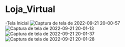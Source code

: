 # Loja_Virtual

-Tela Inicial
![Captura de tela de 2022-09-21 20-00-57](https://user-images.githubusercontent.com/53490825/191625160-c4ea206e-16a5-4d69-aafe-8046dd869a92.png)
![Captura de tela de 2022-09-21 20-01-13](https://user-images.githubusercontent.com/53490825/191625177-2d34fe62-40a5-41ef-9cfc-86e56eb41c4c.png)
![Captura de tela de 2022-09-21 20-01-37](https://user-images.githubusercontent.com/53490825/191625211-0b65ce82-97cd-4f33-a763-9a679526e831.png)
![Captura de tela de 2022-09-21 20-01-28](https://user-images.githubusercontent.com/53490825/191625213-0e5af259-1a0e-4c54-bc7f-91218bec1e71.png)
